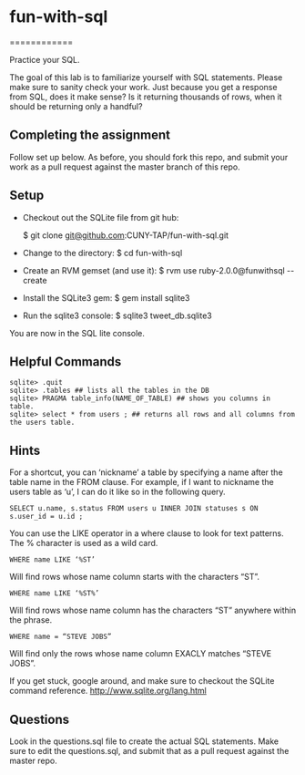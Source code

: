 # fun-with-sql 
============

Practice your SQL. 

The goal of this lab is to familiarize yourself with SQL statements. Please make sure to sanity check your work. Just because you get a response from SQL, does it make sense? Is it returning thousands of rows, when it should be returning only a handful? 

## Completing the assignment
Follow set up below. As before, you should fork this repo, and submit your work as a pull request against the master branch of this repo.

## Setup

* Checkout out the SQLite file from git hub:

	$ git clone git@github.com:CUNY-TAP/fun-with-sql.git

* Change to the directory:
	$ cd fun-with-sql

* Create an RVM gemset (and use it):
	$ rvm use ruby-2.0.0@funwithsql --create

* Install the SQLite3 gem:
	$ gem install sqlite3
 
* Run the sqlite3 console:
	$ sqlite3 tweet_db.sqlite3

You are now in the SQL lite console. 


## Helpful Commands
	sqlite> .quit 
	sqlite> .tables ## lists all the tables in the DB
	sqlite> PRAGMA table_info(NAME_OF_TABLE) ## shows you columns in table.
	sqlite> select * from users ; ## returns all rows and all columns from the users table. 

## Hints
For a shortcut, you can ‘nickname’ a table by specifying a name after the table name in the FROM clause. For example, if I want to nickname the users table as ‘u’, I can do it like so in the following query. 

	SELECT u.name, s.status FROM users u INNER JOIN statuses s ON s.user_id = u.id ;

You can use the LIKE operator in a where clause to look for text patterns. The % character is used as a wild card. 

	WHERE name LIKE ‘%ST’

Will find rows whose name column starts with the characters “ST”. 

	WHERE name LIKE ‘%ST%’

Will find rows whose name column has the characters “ST” anywhere within the phrase. 

	WHERE name = “STEVE JOBS”

Will find only the rows whose name column EXACLY matches “STEVE JOBS”. 

If you get stuck, google around, and make sure to checkout the SQLite command reference. http://www.sqlite.org/lang.html

## Questions
Look in the questions.sql file to create the actual SQL statements. Make sure to edit the questions.sql, and submit that as a pull request against the master repo. 